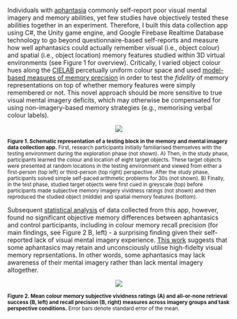 Individuals with [aphantasia](https://aphantasia.com/what-is-aphantasia/) commonly self-report poor visual mental imagery and memory abilities, yet few studies have objectively tested these abilities together in an experiment. Therefore, I built this data collection app using C#, the Unity game engine, and Google Firebase Realtime Database technology to 
go beyond questionnaire-based self-reports and measure how well aphantasics could actually remember visual (i.e., object colour) and spatial (i.e., object location) memory features studied within 3D virtual environments (see Figure 1 for overview). Critically, I varied object colour hues along the [CIELAB](https://www.hunterlab.com/blog/what-is-cielab-color-space/)
percetually uniform colour space and used [model-based measures of memory precision](https://www.ncbi.nlm.nih.gov/pmc/articles/PMC2588137/) in order to test the _fidelity_ of memory representations on top of whether memory features were simply remembered or not. This novel approach should be more sensitive to true visual mental imagery deficits, which may otherwise be compensated for using non-imagery-based memory strategies (e.g., memorising verbal colour labels).


<p align="center">
  <img src="https://github.com/Michael-Siena/Memory-And-Mental-Imagery-App/assets/49949052/7bfc0fb5-c1e9-4508-9f97-f608407fb65a" />
</p>

<small>**Figure 1. Schematic representation of a testing block in the memory and mental imagery data collection app.**
First, research participants initially familiarised themselves with the testing environment during the exploration phase (not shown). A) Then, in the study phase, participants learned the colour and location 
of eight target objects. These target objects were presented at random locations in the testing environment and viewed from either a first-person (top left) or third-person (top right) perspective. 
After the study phase, participants solved simple self-paced arithmetic problems for 30s (not shown). B) Finally, in the test phase, studied target objects were first cued in greyscale (top) before participants 
made subjective memory imagery vividness ratings (not shown) and then reproduced the studied object (middle) and spatial memory features (bottom).</small>

Subsequent [statistical analysis](https://github.com/Michael-Siena/Aphantasia-Study-Analysis) of data collected from this app, however, found no significant objective memory differences between aphantasics and control participants, including in colour memory recall precision (for main findings, see Figure 2 B, left) - a surprising finding given their self-reported lack of visual mental imagery experience. [This work](https://direct.mit.edu/jocn/article-abstract/doi/10.1162/jocn_a_02120/119441/Metacognitive-Awareness-and-the-Subjective?redirectedFrom=fulltext) suggests that some aphantasics may retain and unconsciously utilise high-fidelty visual memory reprsentations. In other words, some aphantasics may lack awareness of their
mental imagery rather than lack mental imagery altogether. 

<p align="center">
  <img src=https://github.com/Michael-Siena/Memory-And-Mental-Imagery-Test-App/assets/49949052/d3f102d8-450b-41c2-a33f-7bf607b9ce6f" />
</p>

<small>**Figure 2. Mean colour memory subjective vividness ratings (A) and all-or-none retrieval success (B, left) and recall precision (B, right) measures across imagery groups and task perspective conditions.** Error bars denote standard error of the mean.
